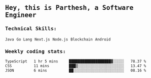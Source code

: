<samp>
    <h2>Hey, this is Parthesh, a Software Engineer</h2>
    <h3>Technical Skills: </h3>
    <code>Java</code> <code>Go Lang</code> <code>Next.js</code> <code>Node.js</code> <code>Blockchain</code> <code>Android</code>
    <h3>Weekly coding stats:</h3>
<!--START_SECTION:waka-->

```txt
TypeScript   1 hr 5 mins     ███████████████████▓░░░░░   78.37 %
CSS          11 mins         ███▒░░░░░░░░░░░░░░░░░░░░░   13.47 %
JSON         6 mins          ██░░░░░░░░░░░░░░░░░░░░░░░   08.16 %
```

<!--END_SECTION:waka-->
</samp>
